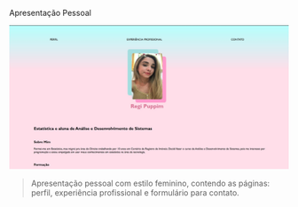 Apresentação Pessoal

<img src="./imagem/imagem_pagina.jpg">

> Apresentação pessoal com estilo feminino, contendo as páginas: perfil, experiência profissional e formulário para contato.
